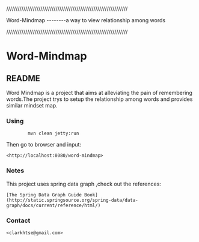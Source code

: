 ////////////////////////////////////////////////////////////////
   
  Word-Mindmap --------a way to view relationship among words

////////////////////////////////////////////////////////////////

# Word-Mindmap

## README

Word Mindmap is a project that aims at alleviating the pain of 
remembering words.The project trys to setup the relationship among
words and provides similar mindset map.

### Using

		    mvn clean jetty:run

Then go to browser and input:

    <http://localhost:8080/word-mindmap>

### Notes
This project uses spring data graph ,check out the references:

    [The Spring Data Graph Guide Book](http://static.springsource.org/spring-data/data-graph/docs/current/reference/html/)


### Contact

    <clarkhtse@gmail.com>

